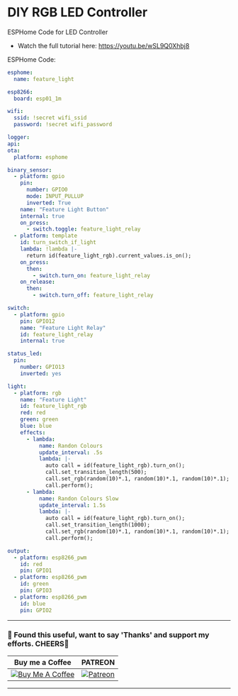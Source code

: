 # DIY RGB LED Controller
ESPHome Code for LED Controller

* Watch the full tutorial here: https://youtu.be/wSL9Q0Xhbj8

ESPHome Code:
```yaml
esphome:
  name: feature_light

esp8266:
  board: esp01_1m

wifi:
  ssid: !secret wifi_ssid
  password: !secret wifi_password

logger:
api:
ota:
  platform: esphome

binary_sensor:
  - platform: gpio
    pin:
      number: GPIO0
      mode: INPUT_PULLUP
      inverted: True
    name: "Feature Light Button"
    internal: true
    on_press:
      - switch.toggle: feature_light_relay
  - platform: template
    id: turn_switch_if_light
    lambda: !lambda |-
      return id(feature_light_rgb).current_values.is_on();
    on_press:
      then:
        - switch.turn_on: feature_light_relay
    on_release:
      then:
        - switch.turn_off: feature_light_relay

switch:
  - platform: gpio
    pin: GPIO12
    name: "Feature Light Relay"
    id: feature_light_relay
    internal: true

status_led:
  pin:
    number: GPIO13
    inverted: yes

light:
  - platform: rgb
    name: "Feature Light"
    id: feature_light_rgb
    red: red
    green: green
    blue: blue
    effects:
      - lambda:
          name: Randon Colours
          update_interval: .5s
          lambda: |-
            auto call = id(feature_light_rgb).turn_on();
            call.set_transition_length(500);
            call.set_rgb(random(10)*.1, random(10)*.1, random(10)*.1);
            call.perform();
      - lambda:
          name: Randon Colours Slow
          update_interval: 1.5s
          lambda: |-
            auto call = id(feature_light_rgb).turn_on();
            call.set_transition_length(1000);
            call.set_rgb(random(10)*.1, random(10)*.1, random(10)*.1);
            call.perform();

output:
  - platform: esp8266_pwm
    id: red
    pin: GPIO1
  - platform: esp8266_pwm
    id: green
    pin: GPIO3
  - platform: esp8266_pwm
    id: blue
    pin: GPIO2
```

---
### 🤝 Found this useful, want to say 'Thanks' and support my efforts. CHEERS🍺
| Buy me a Coffee | PATREON |
|-----------------|---------|
| [![Buy Me A Coffee](https://img.shields.io/badge/Buy%20Me%20A%20Coffee-donate-yellow.svg?style=flat-square&logo=buy-me-a-coffee)](https://www.buymeacoffee.com/3ative) | [![Patreon](https://img.shields.io/badge/Patreon-support-red.svg?style=flat-square&logo=patreon)](https://www.patreon.com/3ative) |
---
